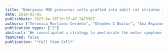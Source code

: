 ```yaml
---
title: "Embryonic MGE precursor cells grafted into adult rat striatum integrate and ameliorate motor symptoms in 6-OHDA-lesioned rats"
date: 2010-03-01
publishDate: 2023-04-26T19:37:47.747350Z
authors: ["Verónica Martı́nez-Cerdeño", "Stephen C Noctor", "Ana Espinosa", "Jeanelle Ariza", "Philip Parker", "Samantha Orasji", "Marcel M Daadi", "Krystof Bankiewicz", "Arturo Alvarez-Buylla", "Arnold R Kriegstein"]
publication_types: ["2"]
abstract: "We investigated a strategy to ameliorate the motor symptoms of rats that received 6-hydroxydopamine (6-OHDA) lesions, a rodent model of Parkinson's disease, through transplantation of embryonic medial ganglionic eminence (MGE) cells into the striatum. During brain development, embryonic MGE cells migrate into the striatum and neocortex where they mature into GABAergic interneurons and play a key role in establishing the balance between excitation and inhibition. Unlike most other embryonic neurons, MGE cells retain the capacity for migration and integration when transplanted into the postnatal and adult brain. We performed MGE cell transplantation into the basal ganglia of control and 6-OHDA-lesioned rats. Transplanted MGE cells survived, differentiated into GABA(+) neurons, integrated into host circuitry, and modified motor behavior in both lesioned and control rats. Our data suggest that MGE cell transplantation into the striatum is a promising approach to investigate the potential benefits of remodeling basal ganglia circuitry in neurodegenerative diseases."
featured: false
publication: "*Cell Stem Cell*"
---
```


